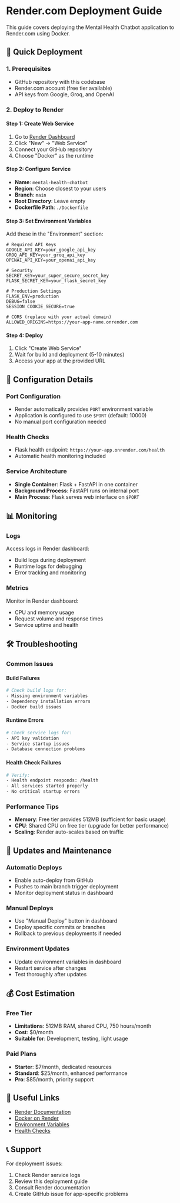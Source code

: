 # Render.com Deployment Guide

This guide covers deploying the Mental Health Chatbot application to Render.com using Docker.

## 🚀 Quick Deployment

### 1. Prerequisites
- GitHub repository with this codebase
- Render.com account (free tier available)
- API keys from Google, Groq, and OpenAI

### 2. Deploy to Render

#### Step 1: Create Web Service
1. Go to [Render Dashboard](https://dashboard.render.com/)
2. Click "New" → "Web Service"
3. Connect your GitHub repository
4. Choose "Docker" as the runtime

#### Step 2: Configure Service
- **Name**: `mental-health-chatbot`
- **Region**: Choose closest to your users
- **Branch**: `main`
- **Root Directory**: Leave empty
- **Dockerfile Path**: `./Dockerfile`

#### Step 3: Set Environment Variables
Add these in the "Environment" section:

```env
# Required API Keys
GOOGLE_API_KEY=your_google_api_key
GROQ_API_KEY=your_groq_api_key  
OPENAI_API_KEY=your_openai_api_key

# Security
SECRET_KEY=your_super_secure_secret_key
FLASK_SECRET_KEY=your_flask_secret_key

# Production Settings
FLASK_ENV=production
DEBUG=false
SESSION_COOKIE_SECURE=true

# CORS (replace with your actual domain)
ALLOWED_ORIGINS=https://your-app-name.onrender.com
```

#### Step 4: Deploy
1. Click "Create Web Service"
2. Wait for build and deployment (5-10 minutes)
3. Access your app at the provided URL

## 🔧 Configuration Details

### Port Configuration
- Render automatically provides `PORT` environment variable
- Application is configured to use `$PORT` (default: 10000)
- No manual port configuration needed

### Health Checks
- Flask health endpoint: `https://your-app.onrender.com/health`
- Automatic health monitoring included

### Service Architecture
- **Single Container**: Flask + FastAPI in one container
- **Background Process**: FastAPI runs on internal port
- **Main Process**: Flask serves web interface on `$PORT`

## 📊 Monitoring

### Logs
Access logs in Render dashboard:
- Build logs during deployment
- Runtime logs for debugging
- Error tracking and monitoring

### Metrics
Monitor in Render dashboard:
- CPU and memory usage
- Request volume and response times
- Service uptime and health

## 🛠️ Troubleshooting

### Common Issues

#### Build Failures
```bash
# Check build logs for:
- Missing environment variables
- Dependency installation errors
- Docker build issues
```

#### Runtime Errors
```bash
# Check service logs for:
- API key validation
- Service startup issues
- Database connection problems
```

#### Health Check Failures
```bash
# Verify:
- Health endpoint responds: /health
- All services started properly
- No critical startup errors
```

### Performance Tips
- **Memory**: Free tier provides 512MB (sufficient for basic usage)
- **CPU**: Shared CPU on free tier (upgrade for better performance)
- **Scaling**: Render auto-scales based on traffic

## 🔄 Updates and Maintenance

### Automatic Deploys
- Enable auto-deploy from GitHub
- Pushes to main branch trigger deployment
- Monitor deployment status in dashboard

### Manual Deploys
- Use "Manual Deploy" button in dashboard
- Deploy specific commits or branches
- Rollback to previous deployments if needed

### Environment Updates
- Update environment variables in dashboard
- Restart service after changes
- Test thoroughly after updates

## 💰 Cost Estimation

### Free Tier
- **Limitations**: 512MB RAM, shared CPU, 750 hours/month
- **Cost**: $0/month
- **Suitable for**: Development, testing, light usage

### Paid Plans
- **Starter**: $7/month, dedicated resources
- **Standard**: $25/month, enhanced performance
- **Pro**: $85/month, priority support

## 🔗 Useful Links

- [Render Documentation](https://render.com/docs)
- [Docker on Render](https://render.com/docs/docker)
- [Environment Variables](https://render.com/docs/environment-variables)
- [Health Checks](https://render.com/docs/health-checks)

## 📞 Support

For deployment issues:
1. Check Render service logs
2. Review this deployment guide
3. Consult Render documentation
4. Create GitHub issue for app-specific problems

